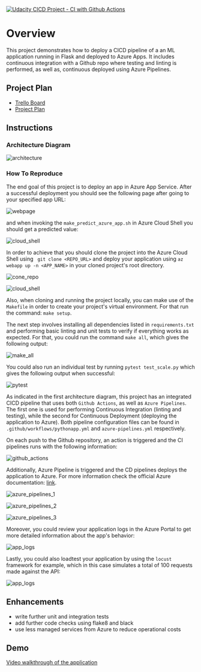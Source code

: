 [![Udacity CICD Project - CI with Github Actions](https://github.com/konradsemsch/udacity-2021-building-cicd-pipeline-project/actions/workflows/pythonapp.yml/badge.svg)](https://github.com/konradsemsch/udacity-2021-building-cicd-pipeline-project/actions/workflows/pythonapp.yml)

# Overview

This project demonstrates how to deploy a CICD pipeline of a an ML application running in Flask and deployed to Azure Apps. It includes continuous integration with a Github repo where testing and linting is performed, as well as, continuous deployed using Azure Pipelines.

## Project Plan

* [Trello Board](https://trello.com/b/rVxX1sFy/udacity-cicd-project)
* [Project Plan](https://docs.google.com/spreadsheets/d/1gvJu9XE6scDEOVSmdXY8m4HpFsSAvWFCr14_eqi43Uo/edit?usp=sharing)

## Instructions

### Architecture Diagram

![architecture](./diagrams/architecture.png)

### How To Reproduce

The end goal of this project is to deploy an app in Azure App Service. After a successful deployment you should see the following page after going to your specified app URL:

![webpage](./screenshots/readme/screenshot_1_app_webpage.png)


and when invoking the `make_predict_azure_app.sh` in Azure Cloud Shell you should get a predicted value:

![cloud_shell](./screenshots/readme/screenshot_2_cloud_shell_prediction.png)


In order to achieve that you should clone the project into the Azure Cloud Shell using ` git clone <REPO_URL>` and deploy your application using `az webapp up -n <APP_NAME>` in your cloned project's root directory.

![cone_repo](./screenshots/readme/screenshot_3_clone_repo.png)

![cloud_shell](./screenshots/readme/screenshot_3_cloud_shell_deploy.png)


Also, when cloning and running the project locally, you can make use of the `Makefile` in order to create your project's virtual environment. For that run the command: `make setup`.

The next step involves installing all dependencies listed in `requirements.txt` and performing basic linting and unit tests to verify if everything works as expected. For that, you could run the command `make all`, which gives the following output:

![make_all](./screenshots/readme/screenshot_4_make_all.png)


You could also run an individual test by running `pytest test_scale.py` which gives the following output when successful:

![pytest](./screenshots/readme/screenshot_5_pytest.png)


As indicated in the first architecture diagram, this project has an integrated CICD pipeline that uses both `Github Actions`, as well as `Azure Pipelines`. The first one is used for performing Continuous Integration (linting and testing), while the second for Continuous Deployment (deploying the application to Azure). Both pipeline configuration files can be found in `.github/workflows/pythonapp.yml` and `azure-pipelines.yml` respectively.

On each push to the Github repository, an action is triggered and the CI pipelines runs with the following information: 

![github_actions](./screenshots/readme/screenshot_6_github_actions.png)


Additionally, Azure Pipeline is triggered and the CD pipelines deploys the application to Azure. For more information check the official Azure documentation: [link](https://docs.microsoft.com/en-us/azure/devops/pipelines/ecosystems/python-webapp?view=azure-devops).

![azure_pipelines_1](./screenshots/readme/screenshot_7_azure_pipelines_1.png)


![azure_pipelines_2](./screenshots/readme/screenshot_8_azure_pipelines_2.png)


![azure_pipelines_3](./screenshots/readme/screenshot_9_azure_pipelines_3.png)

Moreover, you could review your application logs in the Azure Portal to get more detailed information about the app's behavior:

![app_logs](./screenshots/readme/screenshot_10_azure_app_logs.png)

Lastly, you could also loadtest your application by using the `locust` framework for example, which in this case simulates a total of 100 requests made against the API:

![app_logs](./screenshots/readme/screenshot_10_locust_load_test.png)
## Enhancements

* write further unit and integration tests
* add further code checks using flake8 and black
* use less managed services from Azure to reduce operational costs

## Demo 

[Video walkthrough of the application](https://youtu.be/aFfR4yUZ8-Q)


